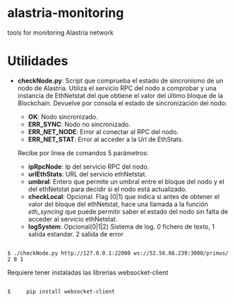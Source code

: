 # alastria-monitoring
tools for monitoring Alastria network
# Utilidades

 - **checkNode.py**: Script que comprueba el estado de sincronismo de un nodo de Alastria. Utiliza el servicio RPC del nodo a comprobar y una instancia de EthNetstat del que obtiene el valor del último bloque de la Blockchain. Devuelve por consola el estado de sincronización del nodo:
	 - **OK**: Nodo sincronizado.
	 - **ERR_SYNC**: Nodo no sincronizado.
	 - **ERR_NET_NODE**: Error al conectar al RPC del nodo.
	 - **ERR_NET_STAT**: Error al acceder a la Url de EthStats.
	 
	Recibe por linea de comandos 5 parámetros:
	
	 - **ipRpcNode**: Ip del servicio RPC del nodo.
	 - **urlEthStats**: URL del servicio ethNetstat.
	 - **umbral**: Entero que permite un umbral entre el bloque del nodo y el del ethNetstat para decidir si el nodo está actualizado.
	 - **checkLocal**: Opcional. Flag (0|1) que indica si antes de obtener el valor del bloque del ethNetstat, hace una llamada a la función *eth_syncing* que puede permitir saber el estado del nodo sin falta de acceder al servicio ethNetstat.
	 - **logSystem**: Opcional(0|1|2) Sistema de log. 0 fichero de texto, 1 salida estandar. 2 salida de error

<code>
$ ./checkNode.py http://127.0.0.1:22000 ws://52.56.86.239:3000/primus/ 2 0 1
</code>

Requiere tener instaladas las librerias websocket-client


<code>
$     pip install websocket-client
</code>